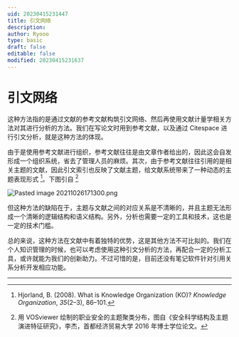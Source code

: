 ```yaml
---
uid: 20230415231447
title: 引文网络
description: 
author: Ryooo
type: basic
draft: false
editable: false
modified: 20230415231637
---
```


# 引文网络

这种方法指的是通过文献的参考文献构筑引文网络、然后再使用文献计量学相关方法对其进行分析的方法。我们在写论文时用到参考文献，以及通过 Citespace 进行引文分析，就是这种方法的体现。

由于是使用参考文献进行组织，参考文献往往是由文章作者给出的，因此这会自发形成一个组织系统，省去了管理人员的麻烦。其次，由于参考文献往往引用的是相关主题的文献，因此引文索引也反映了文献主题，给文献系统带来了一种动态的主题表现形式 [^1]。下图引自 [^2]

![Pasted image 20211026171300.png](https://cdn.pkmer.cn/images/c3cf887aaf3a77c8d2509e44d00166be_MD5.png)

但这种方法的缺陷在于，主题与文献之间的对应关系是不清晰的，并且主题无法形成一个清晰的逻辑结构和语义结构。另外，分析也需要一定的工具和技术，这也是一定的技术门槛。

总的来说，这种方法在文献中有着独特的优势，这是其他方法不可比拟的。我们在个人知识管理的时候，也可以考虑使用这种引文分析的方法，再配合一定的分析工具，或许就能为我们的创新助力。不过可惜的是，目前还没有笔记软件针对引用关系分析开发相应功能。

---

[^1]: Hjorland, B. (2008). What is Knowledge Organization (KO)? _Knowledge Organization_, _35_(2–3), 86–101.

[^2]: 用 VOSviewer 绘制的职业安全的主题聚类分布，图自《安全科学结构及主题演进特征研究》，李杰，首都经济贸易大学 2016 年博士学位论文。